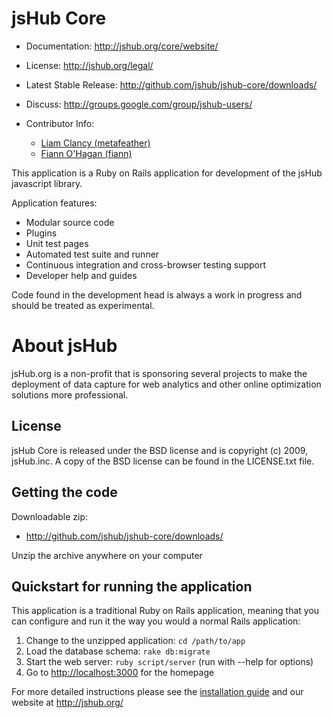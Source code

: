 # jsHub Core

* Documentation: <http://jshub.org/core/website/>
* License: <http://jshub.org/legal/>
* Latest Stable Release: <http://github.com/jshub/jshub-core/downloads/>
* Discuss: <http://groups.google.com/group/jshub-users/>
* Contributor Info: 
  * [Liam Clancy (metafeather)][mf]
  * [Fiann O'Hagan (fiann)][fo]

  [mf]: http://github.com/metafeather
  [fo]: http://github.com/fiann
 
This application is a Ruby on Rails application for development of the jsHub javascript library.

Application features:

 * Modular source code
 * Plugins
 * Unit test pages
 * Automated test suite and runner
 * Continuous integration and cross-browser testing support
 * Developer help and guides

Code found in the development head is always a work in progress and
should be treated as experimental.

# About jsHub

jsHub.org is a non-profit that is sponsoring several projects to make the deployment of data capture for web analytics and other online optimization solutions more professional.

## License

jsHub Core is released under the BSD license and is copyright (c) 2009, jsHub.inc. A copy of the BSD license can be found in the LICENSE.txt file.

## Getting the code

Downloadable zip:   

* <http://github.com/jshub/jshub-core/downloads/>

Unzip the archive anywhere on your computer

## Quickstart for running the application

This application is a traditional Ruby on Rails application, meaning that you can
configure and run it the way you would a normal Rails application:

1. Change to the unzipped application: `cd /path/to/app`
2. Load the database schema: `rake db:migrate`
3. Start the web server: `ruby script/server` (run with --help for options)
4. Go to <http://localhost:3000> for the homepage

For more detailed instructions please see the [installation guide](http://jshub.org/core/website/help/install.html) and our website at <http://jshub.org/>